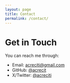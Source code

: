 ```yaml
---
layout: page
title: Contact
permalink: /contact/
---
```


# Get in Touch

You can reach me through:

- Email: [acreciti@gmail.com](mailto:acreciti@gmail.com)
- GitHub: [@acrecit](https://github.com/acrecit)
- X/Twitter: [@acreciti](https://x.com/acreciti)
